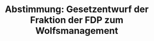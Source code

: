 ---
abstimmung:
  abstimmung: 6
  bundestagssitzung: 137
  datum: 19. Dezember 2019
  legislaturperiode: 19
categories:
- Todo
data:
- title: Abstimmungsergebnis 20191219_6-data.pdf
  url: /res/2021-btw/abstimmungsergebnisse/20191219_6-data.pdf
- title: Abstimmungsergebnis 20191219_6_xls-data.xlsx
  url: /res/2021-btw/abstimmungsergebnisse/20191219_6_xls-data.xlsx
- title: Abstimmungsergebnis 20191219_6_xls-data.csv
  url: /res/2021-btw/abstimmungsergebnisse/csv/20191219_6_xls-data.csv
documents:
- local: /res/2021-btw/drucksachen/10792.pdf
  title: Drucksache 19/10792
  url: https://dip21.bundestag.de/dip21/btd/19/107/1910792.pdf
- local: /res/2021-btw/drucksachen/16147.pdf
  title: Drucksache 19/16147
  url: https://dip21.bundestag.de/dip21/btd/19/161/1916147.pdf
ergebnis:
  AfD:
    enthaltung: 0
    gesamt: 90
    ja: 79
    nein: 1
    nichtabgegeben: 10
    ungueltig: 0
  Bündnis 90/Die Grünen:
    enthaltung: 0
    gesamt: 67
    ja: 0
    nein: 63
    nichtabgegeben: 4
    ungueltig: 0
  Die Linke:
    enthaltung: 0
    gesamt: 69
    ja: 0
    nein: 57
    nichtabgegeben: 12
    ungueltig: 0
  FDP:
    enthaltung: 0
    gesamt: 80
    ja: 71
    nein: 0
    nichtabgegeben: 9
    ungueltig: 0
  cdu/csu:
    enthaltung: 0
    gesamt: 246
    ja: 0
    nein: 230
    nichtabgegeben: 16
    ungueltig: 0
  file: 20191219_6_xls-data.xlsx
  fraktionslos:
    enthaltung: 1
    gesamt: 5
    ja: 1
    nein: 1
    nichtabgegeben: 2
    ungueltig: 0
  spd:
    enthaltung: 0
    gesamt: 152
    ja: 0
    nein: 134
    nichtabgegeben: 18
    ungueltig: 0
layout: abstimmung
links:
- title: Link zu bundestag.de
  url: https://www.bundestag.de/parlament/plenum/abstimmung/abstimmung?id=650
preview: 'Deutscher Bundestag


  137. Sitzung des Deutschen Bundestages

  am Donnerstag, 19. Dezember 2019


  Endgültiges Ergebnis der Namentlichen Abstimmung Nr. 6


  Gesetzentwurf der Abgeordneten Karlheinz Busen, Frank Sitta, Nicole Bauer, weiterer

  Abgeordneter und der Fraktion der FDP

  Entwurf eines Gesetzes zum Wolfsmanagement

  Drs. 19/10792 und 19/16147'
tags:
- Todo
title: 'Abstimmung: Gesetzentwurf der Fraktion der FDP zum Wolfsmanagement'
---